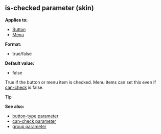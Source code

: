 ## is-checked parameter (skin)


**Applies to:**
+   [Button](/ref/skin/control/button.md) 
+   [Menu](/ref/skin/control/menu.md) 

**Format:**
+   true/false

**Default value:**
+   false


True if the button or menu item is checked. Menu items can set
this even if [can-check](/ref/skin/param/can-check.md) is false.

> [!TIP] 
> **See also:**
> +   [button-type parameter](/ref/skin/param/button-type.md) 
> +   [can-check parameter](/ref/skin/param/can-check.md) 
> +   [group parameter](/ref/skin/param/group.md) 
